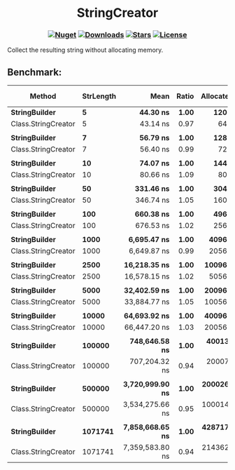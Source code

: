 <h1 align="center">
  <a>StringCreator</a>
</h1>

<h3 align="center">

  [![Nuget](https://img.shields.io/nuget/v/StringCreator?logo=StringCreator)](https://www.nuget.org/packages/StringCreator/)
  [![Downloads](https://img.shields.io/nuget/dt/StringCreator.svg)](https://www.nuget.org/packages/StringCreator/)
  [![Stars](https://img.shields.io/github/stars/SoftStoneDevelop/StringCreator?color=brightgreen)](https://github.com/SoftStoneDevelop/StringCreator/stargazers)
  [![License](https://img.shields.io/badge/license-MIT-blue.svg)](LICENSE)

</h3>

Collect the resulting string without allocating memory.

## Benchmark:

|              Method | StrLength |            Mean | Ratio | Allocated | Alloc Ratio |
|-------------------- |---------- |----------------:|------:|----------:|------------:|
|       **StringBuilder** |         **5** |        **44.30 ns** |  **1.00** |     **120 B** |        **1.00** |
| Class.StringCreator |         5 |        43.14 ns |  0.97 |      64 B |        0.53 |
|                     |           |                 |       |           |             |
|       **StringBuilder** |         **7** |        **56.79 ns** |  **1.00** |     **128 B** |        **1.00** |
| Class.StringCreator |         7 |        56.40 ns |  0.99 |      72 B |        0.56 |
|                     |           |                 |       |           |             |
|       **StringBuilder** |        **10** |        **74.07 ns** |  **1.00** |     **144 B** |        **1.00** |
| Class.StringCreator |        10 |        80.66 ns |  1.09 |      80 B |        0.56 |
|                     |           |                 |       |           |             |
|       **StringBuilder** |        **50** |       **331.46 ns** |  **1.00** |     **304 B** |        **1.00** |
| Class.StringCreator |        50 |       346.74 ns |  1.05 |     160 B |        0.53 |
|                     |           |                 |       |           |             |
|       **StringBuilder** |       **100** |       **660.38 ns** |  **1.00** |     **496 B** |        **1.00** |
| Class.StringCreator |       100 |       676.53 ns |  1.02 |     256 B |        0.52 |
|                     |           |                 |       |           |             |
|       **StringBuilder** |      **1000** |     **6,695.47 ns** |  **1.00** |    **4096 B** |        **1.00** |
| Class.StringCreator |      1000 |     6,649.87 ns |  0.99 |    2056 B |        0.50 |
|                     |           |                 |       |           |             |
|       **StringBuilder** |      **2500** |    **16,218.35 ns** |  **1.00** |   **10096 B** |        **1.00** |
| Class.StringCreator |      2500 |    16,578.15 ns |  1.02 |    5056 B |        0.50 |
|                     |           |                 |       |           |             |
|       **StringBuilder** |      **5000** |    **32,402.59 ns** |  **1.00** |   **20096 B** |        **1.00** |
| Class.StringCreator |      5000 |    33,884.77 ns |  1.05 |   10056 B |        0.50 |
|                     |           |                 |       |           |             |
|       **StringBuilder** |     **10000** |    **64,693.92 ns** |  **1.00** |   **40096 B** |        **1.00** |
| Class.StringCreator |     10000 |    66,447.20 ns |  1.03 |   20056 B |        0.50 |
|                     |           |                 |       |           |             |
|       **StringBuilder** |    **100000** |   **748,646.58 ns** |  **1.00** |  **400138 B** |        **1.00** |
| Class.StringCreator |    100000 |   707,204.32 ns |  0.94 |  200077 B |        0.50 |
|                     |           |                 |       |           |             |
|       **StringBuilder** |    **500000** | **3,720,999.90 ns** |  **1.00** | **2000265 B** |        **1.00** |
| Class.StringCreator |    500000 | 3,534,275.66 ns |  0.95 | 1000141 B |        0.50 |
|                     |           |                 |       |           |             |
|       **StringBuilder** |   **1071741** | **7,858,668.65 ns** |  **1.00** | **4287176 B** |        **1.00** |
| Class.StringCreator |   1071741 | 7,359,583.80 ns |  0.94 | 2143628 B |        0.50 |